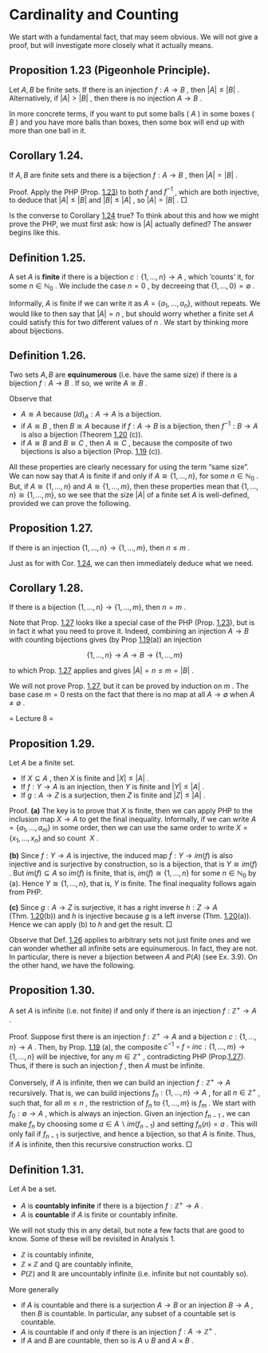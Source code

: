 # Cardinality and Counting

We start with a fundamental fact, that may seem obvious. We will not give a proof, but will investigate more closely what it actually means.

## Proposition 1.23 (Pigeonhole Principle).  
  
Let $A , B$ be finite sets. If there is an injection $f : A \rightarrow B$ , then $\left|A\right| \leq \left|B\right|$ . Alternatively, if $\left|A\right| > \left|B\right|$ , then there is no injection $A \rightarrow B$ .

In more concrete terms, if you want to put some balls ( $A$ ) in some boxes ( $B$ ) and you have more balls than boxes, then some box will end up with more than one ball in it.

## Corollary 1.24.  
  
If $A , B$ are finite sets and there is a bijection $f : A \rightarrow B$ , then $\left|A\right| = \left|B\right|$ .

Proof. Apply the PHP (Prop. [1.23](#x5-7001r23)) to both $f$ and $f^{- 1}$ , which are both injective, to deduce that $\left|A\right| \leq \left|B\right|$ and $\left|B\right| \leq \left|A\right|$ , so $\left|A\right| = \left|B\right|$ . □

Is the converse to Corollary [1.24](#x5-7002r24) true? To think about this and how we might prove the PHP, we must first ask: how is $\left|A\right|$ actually defined? The answer begins like this.

## Definition 1.25.  
  
A set $A$ is **finite** if there is a bijection $c : \left\{ 1 , \dots  , n \right\} \rightarrow A$ , which ’counts’ it, for some $n \in ℕ_{0}$ . We include the case $n = 0$ , by decreeing that $\left\{ 1 , \dots  , 0 \right\} = ∅$ .

Informally, $A$ is finite if we can write it as $A = \left\{ a_{1} , \dots  , a_{n} \right\}$, without repeats. We would like to then say that $\left|A\right| = n$ , but should worry whether a finite set $A$ could satisfy this for two different values of $n$ . We start by thinking more about bijections.

## Definition 1.26.  
  
Two sets $A , B$ are **equinumerous** (i.e. have the same size) if there is a bijection $f : A \rightarrow B$ . If so, we write $A \cong B$ .

Observe that

*   $A \cong A$ because $\left(Id\right)_{A} : A \rightarrow A$ is a bijection.
*   if $A \cong B$ , then $B \cong A$ because if $f : A \rightarrow B$ is a bijection, then $f^{- 1} : B \rightarrow A$ is also a bijection (Theorem [1.20](#x5-6012r20) (c)).
*   if $A \cong B$ and $B \cong C$ , then $A \cong C$ , because the composite of two bijections is also a bijection (Prop. [1.19](#x5-6011r19) (c)).

All these properties are clearly necessary for using the term “same size”. We can now say that $A$ is finite if and only if $A \cong \left\{ 1 , \dots  , n \right\}$, for some $n \in ℕ_{0}$ . But, if $A \cong \left\{ 1 , \dots  , n \right\}$ and $A \cong \left\{ 1 , \dots  , m \right\}$, then these properties mean that $\left\{ 1 , \dots  , n \right\} \cong \left\{ 1 , \dots  , m \right\}$, so we see that the size $\left|A\right|$ of a finite set $A$ is well-defined, provided we can prove the following.

## Proposition 1.27.  
  
If there is an injection $\left\{ 1 , \dots  , n \right\} \rightarrow \left\{ 1 , \dots  , m \right\}$, then $n\leq m$ .

Just as for with Cor. [1.24](#x5-7002r24), we can then immediately deduce what we need.

## Corollary 1.28.  
  
If there is a bijection $\left\{ 1 , \dots  , n \right\} \rightarrow \left\{ 1 , \dots  , m \right\}$, then $n=m$ .

Note that Prop. [1.27](#x5-7005r27) looks like a special case of the PHP (Prop. [1.23](#x5-7001r23)), but is in fact it what you need to prove it. Indeed, combining an injection $A \rightarrow B$ with counting bijections gives (by Prop [1.19](#x5-6011r19)(a)) an injection

$$
\left\{ 1 , \dots  , n \right\} \rightarrow A \rightarrow B \rightarrow \left\{ 1 , \dots  , m \right\}
$$

to which Prop. [1.27](#x5-7005r27) applies and gives $\left|A\right| = n \leq m = \left|B\right|$ .

We will not prove Prop. [1.27](#x5-7005r27), but it can be proved by induction on $m$ . The base case $m = 0$ rests on the fact that there is no map at all $A \rightarrow ∅$ when $A \neq ∅$ .

= Lecture 8 =

## Proposition 1.29.  
  
Let $A$ be a finite set.

*   If $X \subseteq A$ , then $X$ is finite and $\left|X\right| \leq \left|A\right|$ .
*   If $f : Y \rightarrow A$ is an injection, then $Y$ is finite and $\left|Y\right| \leq \left|A\right|$ .
*   If $g : A \rightarrow Z$ is a surjection, then $Z$ is finite and $\left|Z\right| \leq \left|A\right|$ .

Proof. **(a)** The key is to prove that $X$ is finite, then we can apply PHP to the inclusion map $X \rightarrow A$ to get the final inequality. Informally, if we can write $A = \left\{ a_{1} , \dots  , a_{m} \right\}$ in some order, then we can use the same order to write $X = \left\{ x_{1} , \dots  , x_{n} \right\}$ and so count  $X$ .

**(b)** Since $f : Y \rightarrow A$ is injective, the induced map $\overset{̃}{f} : Y \rightarrow im \left( f \right)$ is also injective and is surjective by construction, so is a bijection, that is $Y \cong im \left( f \right)$ . But $im \left( f \right) \subseteq A$ so $im \left( f \right)$ is finite, that is, $im \left( f \right) \cong \left\{ 1 , \dots  , n \right\}$ for some $n \in ℕ_{0}$ by (a). Hence $Y \cong \left\{ 1 , \dots  , n \right\}$, that is, $Y$ is finite. The final inequality follows again from PHP.

**(c)** Since $g : A \rightarrow Z$ is surjective, it has a right inverse $h : Z \rightarrow A$ (Thm. [1.20](#x5-6012r20)(b)) and $h$ is injective because $g$ is a left inverse (Thm. [1.20](#x5-6012r20)(a)). Hence we can apply (b) to $h$ and get the result. □

Observe that Def. [1.26](#x5-7004r26) applies to arbitrary sets not just finite ones and we can wonder whether all infinite sets are equinumerous. In fact, they are not. In particular, there is never a bijection between $A$ and $P \left( A \right)$ (see Ex. 3.9). On the other hand, we have the following.

## Proposition 1.30.  
  
A set $A$ is infinite (i.e. not finite) if and only if there is an injection $f : ℤ^{+} \rightarrow A$ .

Proof. Suppose first there is an injection $f : ℤ^{+} \rightarrow A$ and a bijection $c : \left\{ 1 , \dots  , n \right\} \rightarrow A$ . Then, by Prop. [1.19](#x5-6011r19) (a), the composite $c^{- 1} \circ f \circ inc : \left\{ 1 , \dots  , m \right\} \rightarrow \left\{ 1 , \dots  , n \right\}$ will be injective, for any $m \in ℤ^{+}$ , contradicting PHP (Prop.[1.27](#x5-7005r27)). Thus, if there is such an injection $f$ , then $A$ must be infinite.

Conversely, if $A$ is infinite, then we can build an injection $f : ℤ^{+} \rightarrow A$ recursively. That is, we can build injections $f_{n} : \left\{ 1 , \dots  , n \right\} \rightarrow A$ , for all $n \in ℤ^{+}$ , such that, for all $m \leq n$ , the restriction of $f_{n}$ to $\left\{ 1 , \dots  , m \right\}$ is $f_{m}$ . We start with $f_{0} : ∅ \rightarrow A$ , which is always an injection. Given an injection $f_{n - 1}$ , we can make $f_{n}$ by choosing some $a \in A \backslash im \left( f_{n - 1} \right)$ and setting $f_{n} \left( n \right) = a$ . This will only fail if $f_{n - 1}$ is surjective, and hence a bijection, so that $A$ is finite. Thus, if $A$ is infinite, then this recursive construction works. □

## Definition 1.31.  
  
Let $A$ be a set.

*   $A$ is **countably infinite** if there is a bijection $f : ℤ^{+} \rightarrow A$ .
*   $A$ is **countable** if $A$ is finite or countably infinite.

We will not study this in any detail, but note a few facts that are good to know. Some of these will be revisited in Analysis 1.

*   $ℤ$ is countably infinite,
*   $ℤ \times ℤ$ and $ℚ$ are countably infinite,
*   $P \left( ℤ \right)$ and $ℝ$ are uncountably infinite (i.e. infinite but not countably so).

More generally

*   if $A$ is countable and there is a surjection $A \rightarrow B$ or an injection $B \rightarrow A$ , then $B$ is countable. In particular, any subset of a countable set is countable.
*   $A$ is countable if and only if there is an injection $f : A \rightarrow ℤ^{+}$ .
*   if $A$ and $B$ are countable, then so is $A \cup B$ and $A \times B$ .
